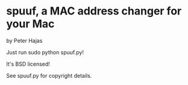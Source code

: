 spuuf, a MAC address changer for your Mac
==========================================

by Peter Hajas

Just run sudo python spuuf.py!

It's BSD licensed!

See spuuf.py for copyright details.